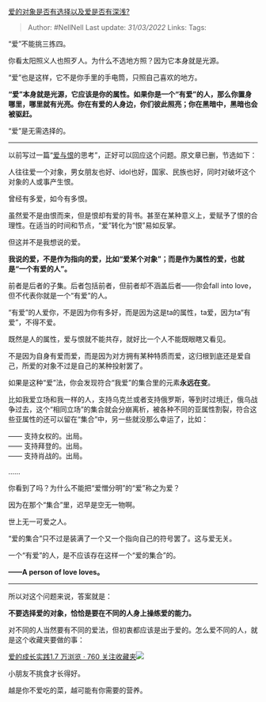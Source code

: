 [爱的对象是否有选择以及爱是否有深浅?](https://www.zhihu.com/question/524163583/answer/2407823439)

> Author: #NellNell 
Last update: *31/03/2022* 
Links: 
Tags: 

“爱”不能挑三拣四。

你看太阳照义人也照歹人。为什么不选地方照？因为它本身就是光源。

“爱”也是这样，它不是你手里的手电筒，只照自己喜欢的地方。

**“爱”本身就是光源，它应该是你的属性。如果你是一个“有爱”的人，那么你置身哪里，哪里就有光亮。你在有爱的人身边，你们彼此照亮；你在黑暗中，黑暗也会被驱赶。**

“爱”是无需选择的。

---

以前写过一篇“[爱与恨](https://www.zhihu.com/search?q=%E7%88%B1%E4%B8%8E%E6%81%A8&search_source=Entity&hybrid_search_source=Entity&hybrid_search_extra=%7B%22sourceType%22%3A%22answer%22%2C%22sourceId%22%3A2407823439%7D)的思考”，正好可以回应这个问题。原文章已删，节选如下：

  

  

人往往爱一个对象，男女朋友也好、idol也好，国家、民族也好，同时对破坏这个对象的人或事产生恨。

曾经有多爱，如今有多恨。

虽然爱不是由恨而来，但是恨却有爱的背书。甚至在某种意义上，爱赋予了恨的合理性。在适当的时间和节点，“爱”转化为“恨”易如反掌。

但这并不是我想说的爱。

**我说的爱，不是作为指向的爱，比如“爱某个对象”；而是作为属性的爱，也就是“一个有爱的人”。**

前者是后者的子集。后者包括前者，但前者却不涵盖后者——你会fall into love，但不代表你就是一个“有爱”的人。

“有爱”的人爱你，不是因为你有多好，而是因为这是ta的属性，ta爱，因为ta“有爱”，不得不爱。

既然是人的属性，爱与恨就不能共存，就好比一个人不能既眼瞎又看见。

不是因为自身有爱而爱，而是因为对方拥有某种特质而爱，这归根到底还是爱自己，所爱的对象不过是自己的某种投射罢了。

如果是这种“爱”法，你会发现符合“我爱”的集合里的元素**永远在变**。

比如我爱立场和我一样的人，支持乌克兰或者支持俄罗斯，等到时过境迁，俄乌战争过去，这个“相同立场”的集合就会分崩离析，被各种不同的亚属性割裂，符合这些亚属性的还可以留在“集合”中，另一些就没那么幸运了，比如：

—— 支持女权的。出局。  
—— 支持拜登的。出局。  
—— 支持肖战的。出局。

……

你看到了吗？为什么不能把“爱憎分明”的“爱”称之为爱？

因为在那个“集合”里，迟早是空无一物啊。

世上无一可爱之人。

“爱的集合”只不过是装满了一个又一个指向自己的符号罢了。这与爱无关。

一个“有爱”的人，是不应该存在这样一个“爱的集合”的。

**——A person of love loves。**

---

所以对这个问题来说，答案就是：

**不要选择爱的对象，恰恰是要在不同的人身上操练爱的能力。**

对不同的人当然要有不同的爱法，但初衷都应该是出于爱的。怎么爱不同的人，就是这个收藏夹要做的事：

[爱的成长实践1.7 万浏览 · 760 关注收藏夹![](https://pic2.zhimg.com/80/v2-b2918ef3f9c19572ba524ac59316a917_1440w.png)](https://www.zhihu.com/collection/569999776)

小朋友不挑食才长得好。

越是你不爱吃的菜，越可能有你需要的营养。
